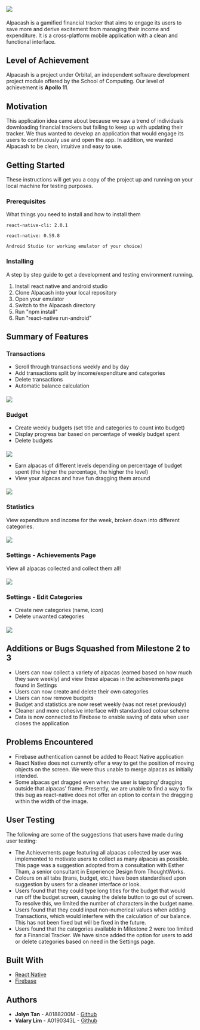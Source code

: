 ![](readme_images/alpacash.png)
####
Alpacash is a gamified financial tracker that aims to engage its users to save more and derive excitement from managing their income and expenditure. It is a cross-platform mobile application with a clean and functional interface.

## Level of Achievement
Alpacash is a project under Orbital, an independent software development project module offered by the School of Computing. Our level of achievement is **Apollo 11**.

## Motivation
This application idea came about because we saw a trend of individuals downloading financial trackers but failing to keep up with updating their tracker. We thus wanted to develop an application that would engage its users to continuously use and open the app. In addition, we wanted Alpacash to be clean, intuitive and easy to use.

## Getting Started
These instructions will get you a copy of the project up and running on your local machine for testing purposes. 

### Prerequisites
What things you need to install and how to install them
```
react-native-cli: 2.0.1
```
```
react-native: 0.59.8
```
```
Android Studio (or working emulator of your choice)
```

### Installing
A step by step guide to get a development and testing environment running.
1. Install react native and android studio
2. Clone Alpacash into your local repository
3. Open your emulator
4. Switch to the Alpacash directory
5. Run "npm install"
6. Run "react-native run-android"

## Summary of Features
### Transactions
* Scroll through transactions weekly and by day
* Add transactions split by income/expenditure and categories
* Delete transactions
* Automatic balance calculation

#### 
![](readme_images/transactions.gif)

### Budget
* Create weekly budgets (set title and categories to count into budget)
* Display progress bar based on percentage of weekly budget spent
* Delete budgets
#### 
![](readme_images/budget.gif)

* Earn alpacas of different levels depending on percentage of budget spent (the higher the percentage, the higher the level)
* View your alpacas and have fun dragging them around
#### 
![](readme_images/drag_alpacas.gif)

### Statistics
View expenditure and income for the week, broken down into different categories.
#### 
![](readme_images/statistics.gif)

### Settings - Achievements Page
View all alpacas collected and collect them all!
#### 
![](readme_images/achievements.gif)

### Settings - Edit Categories
* Create new categories (name, icon)
* Delete unwanted categories
#### 
![](readme_images/edit_categories.gif)

## Additions or Bugs Squashed from Milestone 2 to 3
* Users can now collect a variety of alpacas (earned based on how much they save weekly) and view these alpacas in the achievements page found in Settings
* Users can now create and delete their own categories
* Users can now remove budgets
* Budget and statistics are now reset weekly (was not reset previously)
* Cleaner and more cohesive interface with standardised colour scheme
* Data is now connected to Firebase to enable saving of data when user closes the application

## Problems Encountered
* Firebase authentication cannot be added to React Native application
* React Native does not currently offer a way to get the position of moving objects on the screen. We were thus unable to merge alpacas as initially intended.
* Some alpacas get dragged even when the user is tapping/ dragging outside that alpacas' frame. Presently, we are unable to find a way to fix this bug as react-native does not offer an option to contain the dragging within the width of the image.

## User Testing
The following are some of the suggestions that users have made during user testing:
* The Achievements page featuring all alpacas collected by user was implemented to motivate users to collect as many alpacas as possible. This page was a suggestion adopted from a consultation with Esther Tham, a senior consultant in Experience Design from ThoughtWorks.
* Colours on all tabs (trans, budget, etc.) have been standardised upon suggestion by users for a cleaner interface or look.
* Users found that they could type long titles for the budget that would run off the budget screen, causing the delete button to go out of screen. To resolve this, we limited the number of characters in the budget name.
* Users found that they could input non-numerical values when adding Transactions, which would interfere with the calculation of our balance. This has not been fixed but will be fixed in the future.
* Users found that the categories available in Milestone 2 were too limited for a Financial Tracker. We have since added the option for users to add or delete categories based on need in the Settings page. 

## Built With
* [React Native](https://facebook.github.io/react-native/)
* [Firebase](https://firebase.google.com/)

## Authors
* **Jolyn Tan** - A0188200M - [Github](https://github.com/jolynnn8D)
* **Valary Lim** - A0190343L - [Github](https://github.com/ValaryLim)